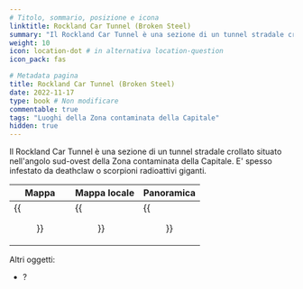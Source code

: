 ```yaml
---
# Titolo, sommario, posizione e icona
linktitle: Rockland Car Tunnel (Broken Steel)
summary: "Il Rockland Car Tunnel è una sezione di un tunnel stradale crollato situato nell'angolo sud-ovest della Zona contaminata della Capitale. E' spesso infestato da deathclaw o scorpioni radioattivi giganti."
weight: 10
icon: location-dot # in alternativa location-question
icon_pack: fas

# Metadata pagina
title: Rockland Car Tunnel (Broken Steel)
date: 2022-11-17
type: book # Non modificare
commentable: true
tags: "Luoghi della Zona contaminata della Capitale"
hidden: true
---
```




Il Rockland Car Tunnel è una sezione di un tunnel stradale crollato situato nell'angolo sud-ovest della Zona contaminata della Capitale. E' spesso infestato da deathclaw o scorpioni radioattivi giganti.

| Mappa                                           | Mappa locale                                          | Panoramica                                  |
| ----------------------------------------------- | ----------------------------------------------------- | ------------------------------------------- |
| {{<figure src="Rockland_Car_Tunnel_map.webp">}} | {{<figure src="Rockland_car_tunnel_local_map.webp">}} | {{<figure src="Rockland_Car_Tunnel.webp">}} |


Altri oggetti:
- ?
